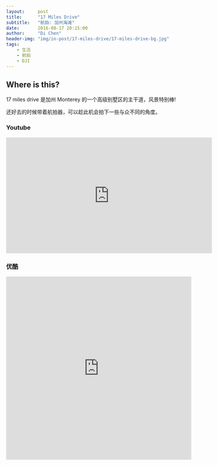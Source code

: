 ```yaml
---
layout:     post
title:      "17 Miles Drive"
subtitle:   "航拍: 加州海滩"
date:       2016-08-17 20:15:00
author:     "Di Chen"
header-img: "img/in-post/17-miles-drive/17-miles-drive-bg.jpg"
tags:
    - 生活
    - 航拍
    - DJI
---
```



## Where is this?

17 miles drive 是加州 Monterey 的一个高级别墅区的主干道，风景特别棒! 

还好去的时候带着航拍器，可以趁此机会拍下一些与众不同的角度。

### Youtube

<iframe width="560" height="315" src="https://www.youtube.com/embed/S3CeKU_f9xc" frameborder="0" allowfullscreen></iframe>

### 优酷

<iframe height="498" width="100%" src="https://players.youku.com/player.php/sid/XMTY5NDI4NjYxMg/v.swf" frameborder="0" allowfullscreen></iframe>

